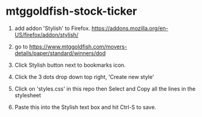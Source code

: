 # mtggoldfish-stock-ticker

1. add addon 'Stylish' to Firefox.  https://addons.mozilla.org/en-US/firefox/addon/stylish/

2. go to  https://www.mtggoldfish.com/movers-details/paper/standard/winners/dod

3. Click Stylish button next to bookmarks icon.
4. Click the 3 dots drop down top right, 'Create new style'
5. Click on 'styles.css' in this repo then Select and Copy all the lines in the stylesheet
6. Paste this into the Stylish text box and hit Ctrl-S to save.

